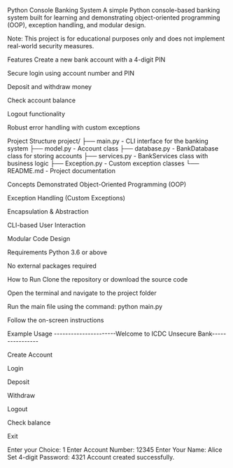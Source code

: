 Python Console Banking System
A simple Python console-based banking system built for learning and demonstrating object-oriented programming (OOP), exception handling, and modular design.

 Note: This project is for educational purposes only and does not implement real-world security measures.

 Features
Create a new bank account with a 4-digit PIN

Secure login using account number and PIN

Deposit and withdraw money

Check account balance

Logout functionality

Robust error handling with custom exceptions

Project Structure
project/
├── main.py - CLI interface for the banking system
├── model.py - Account class
├── database.py - BankDatabase class for storing accounts
├── services.py - BankServices class with business logic
├── Exception.py - Custom exception classes
└── README.md - Project documentation

Concepts Demonstrated
Object-Oriented Programming (OOP)

Exception Handling (Custom Exceptions)

Encapsulation & Abstraction

CLI-based User Interaction

Modular Code Design

 Requirements
Python 3.6 or above

No external packages required

 How to Run
Clone the repository or download the source code

Open the terminal and navigate to the project folder

Run the main file using the command:
python main.py

Follow the on-screen instructions

Example Usage
----------------------Welcome to ICDC Unsecure Bank----------------

Create Account

Login

Deposit

Withdraw

Logout

Check balance

Exit

Enter your Choice: 1
Enter Account Number: 12345
Enter Your Name: Alice
Set 4-digit Password: 4321
Account created successfully.
